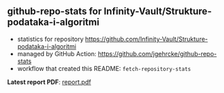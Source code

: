 ## github-repo-stats for Infinity-Vault/Strukture-podataka-i-algoritmi

- statistics for repository https://github.com/Infinity-Vault/Strukture-podataka-i-algoritmi
- managed by GitHub Action: https://github.com/jgehrcke/github-repo-stats
- workflow that created this README: `fetch-repository-stats`

**Latest report PDF**: [report.pdf](https://github.com/Infinity-Vault/infinity-vault-data-dump/raw/github-repo-stats/Infinity-Vault/Strukture-podataka-i-algoritmi/latest-report/report.pdf)

